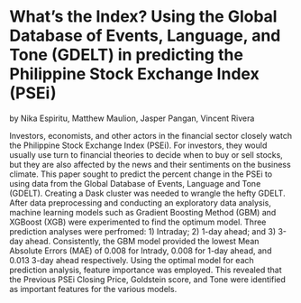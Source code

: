 # What’s the Index? Using the Global Database of Events, Language, and Tone (GDELT) in predicting the Philippine Stock Exchange Index (PSEi)
by Nika Espiritu, Matthew Maulion, Jasper Pangan, Vincent Rivera

Investors, economists, and other actors in the financial sector closely watch the Philippine Stock Exchange Index (PSEi). For investors, they would usually use turn to financial theories to decide when to buy or sell stocks, but they are also affected by the news and their sentiments on the business climate. This paper sought to predict the percent change in the PSEi to using data from the Global Database of Events, Language and Tone (GDELT). Creating a Dask cluster was needed to wrangle the hefty GDELT. After data preprocessing and conducting an exploratory data analysis, machine learning models such as Gradient Boosting Method (GBM) and XGBoost (XGB) were experimented to find the optimum model. Three prediction analyses were perfromed: 1) Intraday; 2) 1-day ahead; and 3) 3-day ahead. Consistently, the GBM model provided the lowest Mean Absolute Errors (MAE) of 0.008 for Intrady, 0.008 for 1-day ahead, and 0.013 3-day ahead respectively. Using the optimal model for each prediction analysis, feature importance was employed. This revealed that the Previous PSEi Closing Price, Goldstein score, and Tone were identified as important features for the various models.
